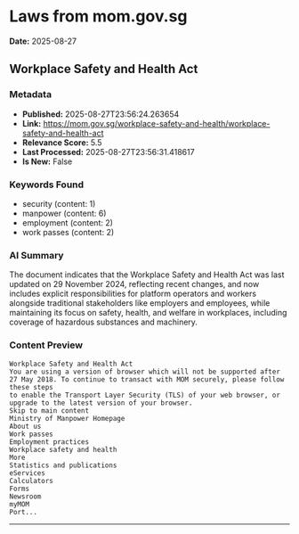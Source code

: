 # Laws from mom.gov.sg
**Date:** 2025-08-27

## Workplace Safety and Health Act

### Metadata
- **Published:** 2025-08-27T23:56:24.263654
- **Link:** https://mom.gov.sg/workplace-safety-and-health/workplace-safety-and-health-act
- **Relevance Score:** 5.5
- **Last Processed:** 2025-08-27T23:56:31.418617
- **Is New:** False

### Keywords Found
- security (content: 1)
- manpower (content: 6)
- employment (content: 2)
- work passes (content: 2)

### AI Summary
The document indicates that the Workplace Safety and Health Act was last updated on 29 November 2024, reflecting recent changes, and now includes explicit responsibilities for platform operators and workers alongside traditional stakeholders like employers and employees, while maintaining its focus on safety, health, and welfare in workplaces, including coverage of hazardous substances and machinery.

### Content Preview
```
Workplace Safety and Health Act
You are using a version of browser which will not be supported after 27 May 2018. To continue to transact with MOM securely, please follow
these steps
to enable the Transport Layer Security (TLS) of your web browser, or upgrade to the latest version of your browser.
Skip to main content
Ministry of Manpower Homepage
About us
Work passes
Employment practices
Workplace safety and health
More
Statistics and publications
eServices
Calculators
Forms
Newsroom
myMOM
Port...
```

---

